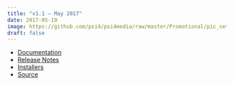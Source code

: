 ```yaml
---
title: "v1.1 — May 2017"
date: 2017-05-19
image: https://github.com/psi4/psi4media/raw/master/Promotional/pic_setca2017_dom_v1p1_announcement.jpg
draft: false
---
```


* [Documentation](psi4manual/1.1/index.html)
* [Release Notes](https://github.com/psi4/psi4/releases/tag/v1.1)
* [Installers](http://vergil.chemistry.gatech.edu/psicode-download/1.1.html)
* [Source](https://github.com/psi4/psi4/tree/1.1.x)

